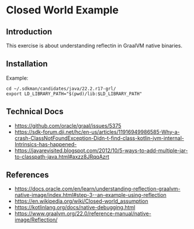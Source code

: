 # Closed World Example

## Introduction

This exercise is about understanding reflectin in GraalVM native binaries.

## Installation

Example:

```shell
cd ~/.sdkman/candidates/java/22.2.r17-grl/
export LD_LIBRARY_PATH="$(pwd)/lib:$LD_LIBRARY_PATH"
```

## Technical Docs

- https://github.com/oracle/graal/issues/5375
- https://sdk-forum.dji.net/hc/en-us/articles/11916949986585-Why-a-crash-ClassNotFoundException-Didn-t-find-class-kotlin-jvm-internal-Intrinsics-has-happened-
- https://javarevisited.blogspot.com/2012/10/5-ways-to-add-multiple-jar-to-classpath-java.html#axzz8JRqqAzrt

## References

- https://docs.oracle.com/en/learn/understanding-reflection-graalvm-native-image/index.html#step-3--an-example-using-reflection
- https://en.wikipedia.org/wiki/Closed-world_assumption
- https://kotlinlang.org/docs/native-debugging.html
- https://www.graalvm.org/22.0/reference-manual/native-image/Reflection/